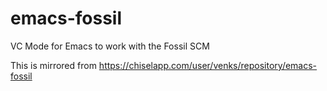 # emacs-fossil
VC Mode for Emacs to work with the Fossil SCM

This is mirrored from https://chiselapp.com/user/venks/repository/emacs-fossil
